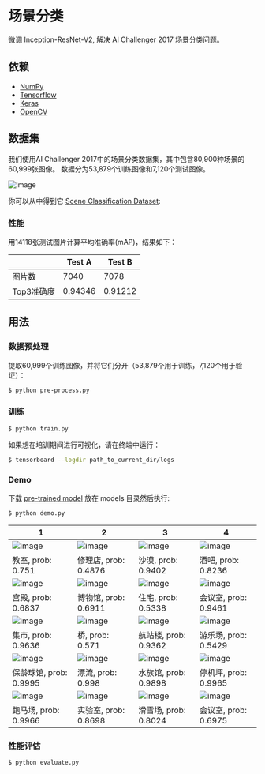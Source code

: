# 场景分类

微调 Inception-ResNet-V2, 解决 AI Challenger 2017 场景分类问题。


## 依赖

- [NumPy](http://docs.scipy.org/doc/numpy-1.10.1/user/install.html)
- [Tensorflow](https://www.tensorflow.org/versions/r0.8/get_started/os_setup.html)
- [Keras](https://keras.io/#installation)
- [OpenCV](https://opencv-python-tutroals.readthedocs.io/en/latest/)

## 数据集

我们使用AI Challenger 2017中的场景分类数据集，其中包含80,900种场景的60,999张图像。 数据分为53,879个训练图像和7,120个测试图像。

 ![image](https://github.com/foamliu/Scene-Classification/raw/master/images/dataset.png)

你可以从中得到它 [Scene Classification Dataset](https://challenger.ai/datasets/scene):

### 性能
用14118张测试图片计算平均准确率(mAP)，结果如下：

| |Test A|Test B|
|---|---|---|
|图片数|7040|7078|
|Top3准确度|0.94346|0.91212|

## 用法

### 数据预处理
提取60,999个训练图像，并将它们分开（53,879个用于训练，7,120个用于验证）：
```bash
$ python pre-process.py
```

### 训练
```bash
$ python train.py
```

如果想在培训期间进行可视化，请在终端中运行：
```bash
$ tensorboard --logdir path_to_current_dir/logs
```

### Demo
下载 [pre-trained model](https://github.com/foamliu/Scene-Classification/releases/download/v1.0/model.11-0.6262.hdf5) 放在 models 目录然后执行:

```bash
$ python demo.py
```

1 | 2 | 3 | 4 |
|---|---|---|---|
|![image](https://github.com/foamliu/Scene-Classification/raw/master/images/0_out.png)  | ![image](https://github.com/foamliu/Scene-Classification/raw/master/images/1_out.png) | ![image](https://github.com/foamliu/Scene-Classification/raw/master/images/2_out.png)| ![image](https://github.com/foamliu/Scene-Classification/raw/master/images/3_out.png) |
|教室, prob: 0.751|修理店, prob: 0.4876|沙漠, prob: 0.9402|酒吧, prob: 0.8236|
|![image](https://github.com/foamliu/Scene-Classification/raw/master/images/4_out.png)  | ![image](https://github.com/foamliu/Scene-Classification/raw/master/images/5_out.png) | ![image](https://github.com/foamliu/Scene-Classification/raw/master/images/6_out.png)| ![image](https://github.com/foamliu/Scene-Classification/raw/master/images/7_out.png) |
|宫殿, prob: 0.6837|博物馆, prob: 0.6911|住宅, prob: 0.5338|会议室, prob: 0.9461|
|![image](https://github.com/foamliu/Scene-Classification/raw/master/images/8_out.png)  | ![image](https://github.com/foamliu/Scene-Classification/raw/master/images/9_out.png) |![image](https://github.com/foamliu/Scene-Classification/raw/master/images/10_out.png) | ![image](https://github.com/foamliu/Scene-Classification/raw/master/images/11_out.png)|
|集市, prob: 0.9636|桥, prob: 0.571|航站楼, prob: 0.9362|游乐场, prob: 0.5429|
|![image](https://github.com/foamliu/Scene-Classification/raw/master/images/12_out.png)  | ![image](https://github.com/foamliu/Scene-Classification/raw/master/images/13_out.png) |![image](https://github.com/foamliu/Scene-Classification/raw/master/images/14_out.png)| ![image](https://github.com/foamliu/Scene-Classification/raw/master/images/15_out.png)|
|保龄球馆, prob: 0.9995|漂流, prob: 0.998|水族馆, prob: 0.9898|停机坪, prob: 0.9965|
|![image](https://github.com/foamliu/Scene-Classification/raw/master/images/16_out.png) | ![image](https://github.com/foamliu/Scene-Classification/raw/master/images/17_out.png) | ![image](https://github.com/foamliu/Scene-Classification/raw/master/images/18_out.png) | ![image](https://github.com/foamliu/Scene-Classification/raw/master/images/19_out.png) |
|跑马场, prob: 0.9966|实验室, prob: 0.8698|滑雪场, prob: 0.8024|会议室, prob: 0.6975|


### 性能评估
```bash
$ python evaluate.py
```
